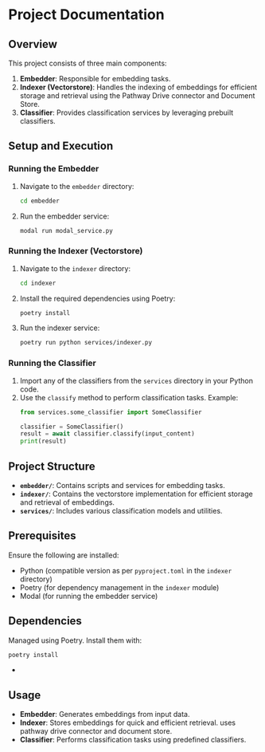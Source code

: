 
# Project Documentation

## Overview
This project consists of three main components:
1. **Embedder**: Responsible for embedding tasks.
2. **Indexer (Vectorstore)**: Handles the indexing of embeddings for efficient storage and retrieval using the Pathway Drive connector and Document Store.
3. **Classifier**: Provides classification services by leveraging prebuilt classifiers.

## Setup and Execution

### Running the Embedder
1. Navigate to the `embedder` directory:
   ```bash
   cd embedder
   ```
2. Run the embedder service:
   ```bash
   modal run modal_service.py
   ```

### Running the Indexer (Vectorstore)
1. Navigate to the `indexer` directory:
   ```bash
   cd indexer
   ```
2. Install the required dependencies using Poetry:
   ```bash
   poetry install
   ```
3. Run the indexer service:
   ```bash
   poetry run python services/indexer.py
   ```

### Running the Classifier
1. Import any of the classifiers from the `services` directory in your Python code.
2. Use the `classify` method to perform classification tasks. Example:
   ```python
   from services.some_classifier import SomeClassifier

   classifier = SomeClassifier()
   result = await classifier.classify(input_content)
   print(result)
   ```

## Project Structure
- **`embedder/`**: Contains scripts and services for embedding tasks.
- **`indexer/`**: Contains the vectorstore implementation for efficient storage and retrieval of embeddings.
- **`services/`**: Includes various classification models and utilities.

## Prerequisites
Ensure the following are installed:
- Python (compatible version as per `pyproject.toml` in the `indexer` directory)
- Poetry (for dependency management in the `indexer` module)
- Modal (for running the embedder service)

## Dependencies
 Managed using Poetry. Install them with:
  ```bash
  poetry install
  ```
-
## Usage
- **Embedder**: Generates embeddings from input data.
- **Indexer**: Stores embeddings for quick and efficient retrieval. uses pathway drive connector and document store.
- **Classifier**: Performs classification tasks using predefined classifiers.

